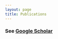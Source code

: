 ```yaml
---
layout: page
title: Publications
---
```

<h3> See <a href="https://scholar.google.com/citations?user=EMvy63UAAAAJ&hl=en&oi=ao">Google Scholar</a></h3>


